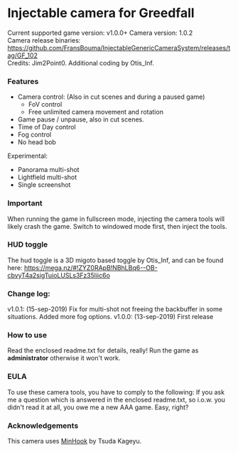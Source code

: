 Injectable camera for Greedfall
============================

Current supported game version: v1.0.0+
Camera version: 1.0.2  
Camera release binaries: https://github.com/FransBouma/InjectableGenericCameraSystem/releases/tag/GF_102  
Credits: Jim2Point0. Additional coding by Otis_Inf. 

### Features

- Camera control: (Also in cut scenes and during a paused game)
	- FoV control
	- Free unlimited camera movement and rotation 
- Game pause / unpause, also in cut scenes. 
- Time of Day control
- Fog control
- No head bob

Experimental:
- Panorama multi-shot
- Lightfield multi-shot
- Single screenshot

### Important
When running the game in fullscreen mode, injecting the camera tools will likely crash the game. Switch to windowed mode
first, then inject the tools.

### HUD toggle

The hud toggle is a 3D migoto based toggle by Otis_Inf, and can be found here:
https://mega.nz/#!ZYZ0RApB!NBhLBq6--OB-cbvyT4a2sigTuioLUSLs3Fz35liic6o

### Change log:
v1.0.1: (15-sep-2019) Fix for multi-shot not freeing the backbuffer in some situations. Added more fog options.
v1.0.0: (13-sep-2019) First release

### How to use
Read the enclosed readme.txt for details, really! Run the game as **administrator** otherwise it won't work.

### EULA
To use these camera tools, you have to comply to the following:
If you ask me a question which is answered in the enclosed readme.txt, so i.o.w. you didn't read it at all, 
you owe me a new AAA game. Easy, right? 

### Acknowledgements
This camera uses [MinHook](https://github.com/TsudaKageyu/minhook) by Tsuda Kageyu.

